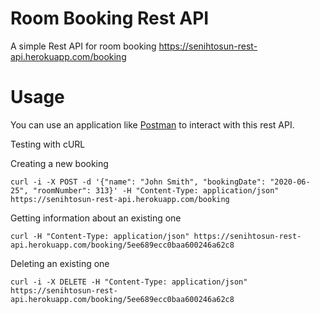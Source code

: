 # Room Booking Rest API
A simple Rest API for room booking
https://senihtosun-rest-api.herokuapp.com/booking

# Usage
You can use an application like [Postman](https://postman.com) to interact with this rest API.

Testing with cURL

Creating a new booking
```
curl -i -X POST -d '{"name": "John Smith", "bookingDate": "2020-06-25", "roomNumber": 313}' -H "Content-Type: application/json" https://senihtosun-rest-api.herokuapp.com/booking

```
Getting information about an existing one
```
curl -H "Content-Type: application/json" https://senihtosun-rest-api.herokuapp.com/booking/5ee689ecc0baa600246a62c8
```

Deleting an existing one

```
curl -i -X DELETE -H "Content-Type: application/json" https://senihtosun-rest-api.herokuapp.com/booking/5ee689ecc0baa600246a62c8

```


